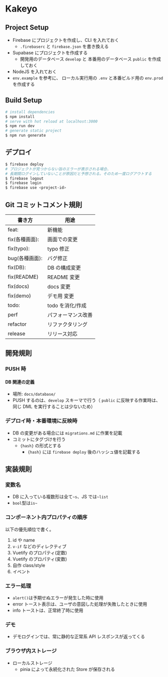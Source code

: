 # Kakeyo

## Project Setup

- Firebase にプロジェクトを作成し、CLI を入れておく
  - `.firebaserc` と `firebase.json` を書き換える
- Supabase にプロジェクトを作成する
  - 開発用のデータベース `develop` と 本番用のデータベース `public` を作成しておく
- NodeJS を入れておく
- `env.example` を参考に、 ローカル実行用の `.env` と本番ビルド用の `env.prod` を作成する

## Build Setup

```bash
# install dependencies
$ npm install
# serve with hot reload at localhost:3000
$ npm run dev
# generate static project
$ npm run generate
```

## デプロイ

```bash
$ firebase deploy
# プロジェクトが見つからない旨のエラーが表示される場合、
# 長期間ログインしていないことが原因だと予想される。そのため一度ログアウトする
$ firebase logout
$ firebase login
$ firebase use <project-id>
```

## Git コミットコメント規則

| 書き方         | 用途               |
| -------------- | ------------------ |
| feat:          | 新機能             |
| fix(各種画面): | 画面での変更       |
| fix(typo):     | typo 修正          |
| bug(各種画面): | バグ修正           |
| fix(DB):       | DB の構成変更      |
| fix(README)    | README 変更        |
| fix(docs)      | docs 変更          |
| fix(demo)      | デモ用 変更        |
| todo:          | todo を消化/作成   |
| perf           | パフォーマンス改善 |
| refactor       | リファクタリング   |
| release        | リリース対応       |

## 開発規則

### PUSH 時

#### DB 関連の定義

- 場所: `docs/database/`
- PUSH するのは、`develop` スキーマで行う（ `public` に反映する作業時は、同じ DML を実行することは少ないため）

### デプロイ時・本番環境に反映時

- DB の変更がある場合には `migrations.md` に作業を記載
- コミットにタグづけを行う
  - `{hash}` の形式とする
    - `{hash}` には `firebase deploy` 後のハッシュ値を記載する

## 実装規則

### 変数名

- DB に入っている複数形は全て`~s`、JS では`~list`
- `bool`型は`is~`

### コンポーネント内プロパティの順序

以下の優先順位で書く。

1. id や name
1. `v-if` などのディレクティブ
1. Vuetify のプロパティ(定数)
1. Vuetify のプロパティ(変数)
1. 自作 class/style
1. イベント

### エラー処理

- `alert()`は予期せぬエラーが発生した時に使用
- error トースト表示は、ユーザの意図した処理が失敗したときに使用
- info トーストは、正常終了時に使用

### デモ

- デモログインでは、常に静的な正常系 API レスポンスが返ってくる

### ブラウザ内ストレージ

- ローカルストレージ
  - pinia によって永続化された Store が保存される
